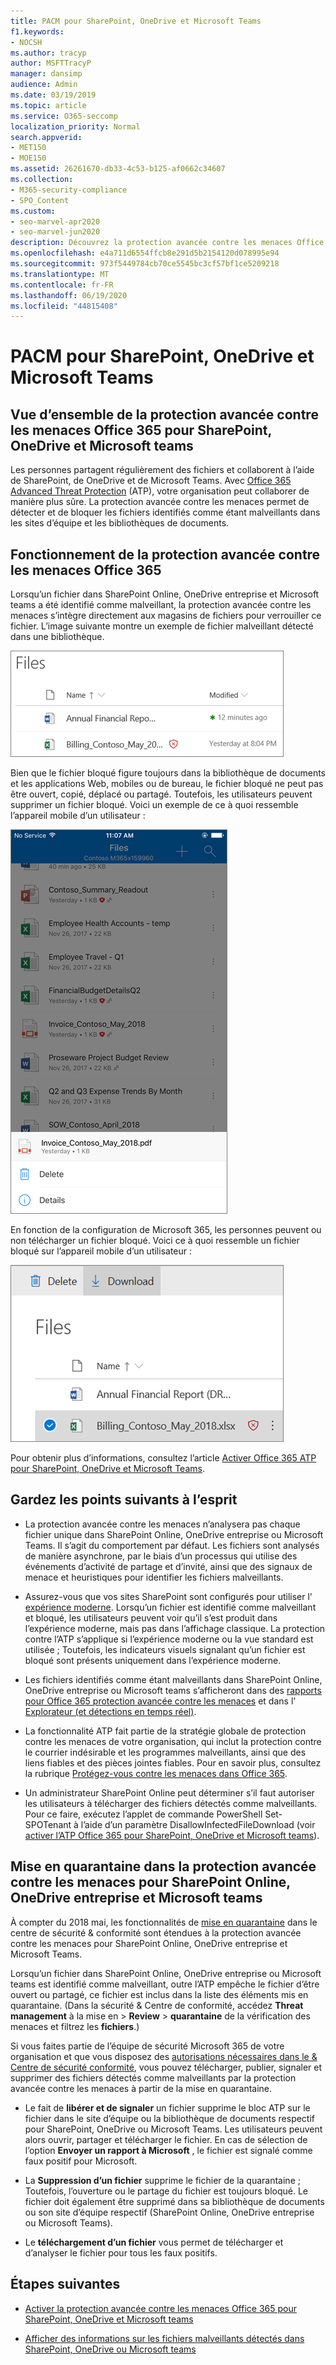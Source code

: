 ```yaml
---
title: PACM pour SharePoint, OneDrive et Microsoft Teams
f1.keywords:
- NOCSH
ms.author: tracyp
author: MSFTTracyP
manager: dansimp
audience: Admin
ms.date: 03/19/2019
ms.topic: article
ms.service: O365-seccomp
localization_priority: Normal
search.appverid:
- MET150
- MOE150
ms.assetid: 26261670-db33-4c53-b125-af0662c34607
ms.collection:
- M365-security-compliance
- SPO_Content
ms.custom:
- seo-marvel-apr2020
- seo-marvel-jun2020
description: Découvrez la protection avancée contre les menaces Office 365 pour les fichiers dans SharePoint Online, OneDrive entreprise et Microsoft Teams.
ms.openlocfilehash: e4a711d6554ffcb8e291d5b2154120d078995e94
ms.sourcegitcommit: 973f5449784cb70ce5545bc3cf57bf1ce5209218
ms.translationtype: MT
ms.contentlocale: fr-FR
ms.lasthandoff: 06/19/2020
ms.locfileid: "44815408"
---
```

# <a name="atp-for-sharepoint-onedrive-and-microsoft-teams"></a>PACM pour SharePoint, OneDrive et Microsoft Teams

## <a name="overview-of-office-365-atp-for-sharepoint-onedrive-and-microsoft-teams"></a>Vue d’ensemble de la protection avancée contre les menaces Office 365 pour SharePoint, OneDrive et Microsoft teams

Les personnes partagent régulièrement des fichiers et collaborent à l’aide de SharePoint, de OneDrive et de Microsoft Teams. Avec [Office 365 Advanced Threat Protection](office-365-atp.md) (ATP), votre organisation peut collaborer de manière plus sûre. La protection avancée contre les menaces permet de détecter et de bloquer les fichiers identifiés comme étant malveillants dans les sites d’équipe et les bibliothèques de documents.

## <a name="how-office-365-atp-operates"></a>Fonctionnement de la protection avancée contre les menaces Office 365

Lorsqu’un fichier dans SharePoint Online, OneDrive entreprise et Microsoft teams a été identifié comme malveillant, la protection avancée contre les menaces s’intègre directement aux magasins de fichiers pour verrouiller ce fichier. L’image suivante montre un exemple de fichier malveillant détecté dans une bibliothèque.

![Fichiers dans OneDrive entreprise avec un fichier détecté comme malveillant](../../media/2bba71cc-7ad1-4799-8b9d-d56f923db3a7.png)

Bien que le fichier bloqué figure toujours dans la bibliothèque de documents et les applications Web, mobiles ou de bureau, le fichier bloqué ne peut pas être ouvert, copié, déplacé ou partagé. Toutefois, les utilisateurs peuvent supprimer un fichier bloqué. Voici un exemple de ce à quoi ressemble l’appareil mobile d’un utilisateur :

![Suppression d’un fichier bloqué de OneDrive entreprise à partir de l’application mobile OneDrive](../../media/cb1c1705-fd0a-45b8-9a26-c22503011d54.png)

En fonction de la configuration de Microsoft 365, les personnes peuvent ou non télécharger un fichier bloqué. Voici ce à quoi ressemble un fichier bloqué sur l’appareil mobile d’un utilisateur :

![Téléchargement d’un fichier bloqué dans OneDrive entreprise](../../media/be288a82-bdd8-4371-93d8-1783db3b61bc.png)

Pour obtenir plus d’informations, consultez l’article [Activer Office 365 ATP pour SharePoint, OneDrive et Microsoft Teams](turn-on-atp-for-spo-odb-and-teams.md).

## <a name="keep-these-points-in-mind"></a>Gardez les points suivants à l’esprit

- La protection avancée contre les menaces n’analysera pas chaque fichier unique dans SharePoint Online, OneDrive entreprise ou Microsoft Teams. Il s’agit du comportement par défaut. Les fichiers sont analysés de manière asynchrone, par le biais d’un processus qui utilise des événements d’activité de partage et d’invité, ainsi que des signaux de menace et heuristiques pour identifier les fichiers malveillants.

- Assurez-vous que vos sites SharePoint sont configurés pour utiliser l' [expérience moderne](https://docs.microsoft.com/sharepoint/guide-to-sharepoint-modern-experience). Lorsqu’un fichier est identifié comme malveillant et bloqué, les utilisateurs peuvent voir qu’il s’est produit dans l’expérience moderne, mais pas dans l’affichage classique. La protection contre l’ATP s’applique si l’expérience moderne ou la vue standard est utilisée ; Toutefois, les indicateurs visuels signalant qu’un fichier est bloqué sont présents uniquement dans l’expérience moderne.

- Les fichiers identifiés comme étant malveillants dans SharePoint Online, OneDrive entreprise ou Microsoft teams s’afficheront dans des [rapports pour Office 365 protection avancée contre les menaces](view-reports-for-atp.md) et dans l' [Explorateur (et détections en temps réel)](threat-explorer.md).

- La fonctionnalité ATP fait partie de la stratégie globale de protection contre les menaces de votre organisation, qui inclut la protection contre le courrier indésirable et les programmes malveillants, ainsi que des liens fiables et des pièces jointes fiables. Pour en savoir plus, consultez la rubrique [Protégez-vous contre les menaces dans Office 365](protect-against-threats.md).

- Un administrateur SharePoint Online peut déterminer s’il faut autoriser les utilisateurs à télécharger des fichiers détectés comme malveillants. Pour ce faire, exécutez l’applet de commande PowerShell Set-SPOTenant à l’aide d’un paramètre DisallowInfectedFileDownload (voir [activer l’ATP Office 365 pour SharePoint, OneDrive et Microsoft teams](turn-on-atp-for-spo-odb-and-teams.md)).

## <a name="quarantine-in-atp-for-sharepoint-online-onedrive-for-business-and-microsoft-teams"></a>Mise en quarantaine dans la protection avancée contre les menaces pour SharePoint Online, OneDrive entreprise et Microsoft teams

 À compter du 2018 mai, les fonctionnalités de [mise en quarantaine](quarantine-email-messages.md) dans le centre de sécurité &amp; conformité sont étendues à la protection avancée contre les menaces pour SharePoint Online, OneDrive entreprise et Microsoft Teams.

Lorsqu’un fichier dans SharePoint Online, OneDrive entreprise ou Microsoft teams est identifié comme malveillant, outre l’ATP empêche le fichier d’être ouvert ou partagé, ce fichier est inclus dans la liste des éléments mis en quarantaine. (Dans la sécurité &amp; Centre de conformité, accédez **Threat management** à la mise en \> **Review** \> **quarantaine** de la vérification des menaces et filtrez les **fichiers**.)

Si vous faites partie de l’équipe de sécurité Microsoft 365 de votre organisation et que vous disposez des [autorisations nécessaires dans le &amp; Centre de sécurité conformité](permissions-in-the-security-and-compliance-center.md), vous pouvez télécharger, publier, signaler et supprimer des fichiers détectés comme malveillants par la protection avancée contre les menaces à partir de la mise en quarantaine.

- Le fait de **libérer et de signaler** un fichier supprime le bloc ATP sur le fichier dans le site d’équipe ou la bibliothèque de documents respectif pour SharePoint, OneDrive ou Microsoft Teams. Les utilisateurs peuvent alors ouvrir, partager et télécharger le fichier. En cas de sélection de l’option **Envoyer un rapport à Microsoft** , le fichier est signalé comme faux positif pour Microsoft.

- La **Suppression d’un fichier** supprime le fichier de la quarantaine ; Toutefois, l’ouverture ou le partage du fichier est toujours bloqué. Le fichier doit également être supprimé dans sa bibliothèque de documents ou son site d’équipe respectif (SharePoint Online, OneDrive entreprise ou Microsoft Teams).

- Le **téléchargement d’un fichier** vous permet de télécharger et d’analyser le fichier pour tous les faux positifs.

## <a name="next-steps"></a>Étapes suivantes

 - [Activer la protection avancée contre les menaces Office 365 pour SharePoint, OneDrive et Microsoft teams](turn-on-atp-for-spo-odb-and-teams.md)

 - [Afficher des informations sur les fichiers malveillants détectés dans SharePoint, OneDrive ou Microsoft teams](malicious-files-detected-in-spo-odb-or-teams.md)

